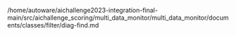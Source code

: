/home/autoware/aichallenge2023-integration-final-main/src/aichallenge_scoring/multi_data_monitor/multi_data_monitor/documents/classes/filter/diag-find.md